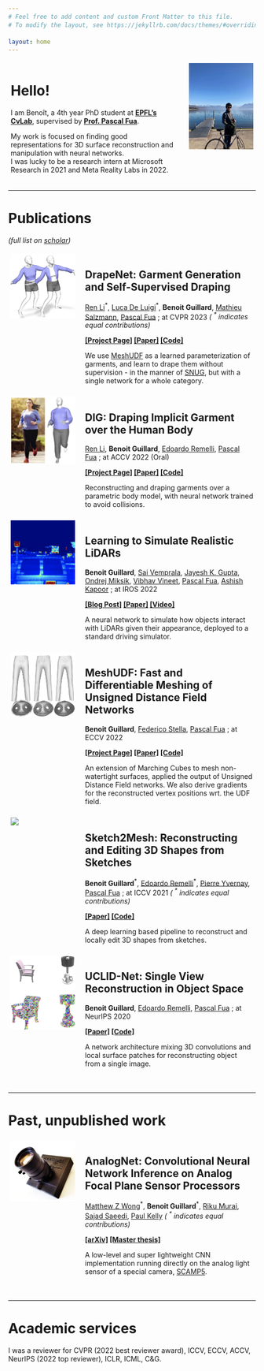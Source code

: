 ```yaml
---
# Feel free to add content and custom Front Matter to this file.
# To modify the layout, see https://jekyllrb.com/docs/themes/#overriding-theme-defaults

layout: home
---
```

<!-- -->
<style>
/* Split the screen in half */
.split {
    display: block;
    height: 100%;
    width: 50%;
  }
  
  /* Control the left side */
.left {
    float:left;
    margin:5px; 
}
  
/* Control the right side */
.right {
    float:right;
    margin:5px; 
}

.small {
	width: 26%; 
	/*width: 32%; */
}

.big {
	width: 68%;
}

</style>

<div>
    <div class="split right small">
        <div>
        <img id="pp" src="/assets/pp.jpg" />
        </div>
    </div>
    <div class="split left big">
    	<h1>Hello!</h1>
        <p>I am Benoît, a 4th year PhD student at <b><a href="http://cvlab.epfl.ch">EPFL’s CvLab</a></b>, supervised by <b><a href="https://people.epfl.ch/pascal.fua/bio?lang=en">Prof. Pascal Fua</a></b>.</p>
        <p>My work is focused on finding good representations for 3D surface reconstruction and manipulation with neural networks. 
        <br>I was lucky to be a research intern at Microsoft Research in 2021 and Meta Reality Labs in 2022.</p>
    </div>
</div>

<div style="clear: both;"> </div>

***

# Publications
*(full list on [scholar](https://scholar.google.com/citations?user=9c5ruhsAAAAJ&hl=en))*

<div>
    <div class="split left small">
        <div>
        <img id="pp" src="/assets/drapenet.jpg" />
        </div>
    </div>
    <div class="split right big">
    	<h2>DrapeNet: Garment Generation and Self-Supervised Draping</h2>
    	<p><a href="https://liren2515.github.io/page/">Ren Li</a><sup>*</sup>,
        <a href="https://scholar.google.com/citations?user=PpHLOpQAAAAJ&hl=en">Luca De Luigi</a><sup>*</sup>,
        <b>Benoit Guillard</b>, 
        <a href="https://people.epfl.ch/mathieu.salzmann?lang=en">Mathieu Salzmann</a>,
        <a href="https://scholar.google.com/citations?user=kzFmAkYAAAAJ&hl=en&oi=ao">Pascal Fua</a> ; at CVPR 2023
        <i>( <sup>*</sup> indicates equal contributions)</i></p>
        <p><b>
            <a href="https://liren2515.github.io/page/drapenet/drapenet.html">[Project Page]</a>
        	<a href="https://arxiv.org/abs/2211.11277">[Paper]</a>
        	<a href="https://github.com/liren2515/DrapeNet">[Code]</a>
        </b></p>
        <p>We use <a href="https://bguillard.github.io/meshudf/">MeshUDF</a> as a learned parameterization of garments, and learn to drape them without supervision - in the manner of <a href="http://mslab.es/projects/SNUG/">SNUG</a>, but with a single network for a whole category.</p>
    </div>
</div>

<div style="clear: both;"> </div>

<div>
    <div class="split left small">
        <div>
        <img id="pp" src="/assets/dig.jpg" />
        </div>
    </div>
    <div class="split right big">
    	<h2>DIG: Draping Implicit Garment over the Human Body</h2>
    	<p><a href="https://liren2515.github.io/page/">Ren Li</a>,
        <b>Benoit Guillard</b>, 
        <a href="https://scholar.google.com/citations?user=yz2P_aUAAAAJ&hl=en&oi=ao">Edoardo Remelli</a>,
        <a href="https://scholar.google.com/citations?user=kzFmAkYAAAAJ&hl=en&oi=ao">Pascal Fua</a> ; at ACCV 2022 (Oral)</p>
        <p><b>
            <a href="https://liren2515.github.io/page/dig/dig.html">[Project Page]</a>
        	<a href="https://arxiv.org/abs/2209.10845">[Paper]</a>
        	<a href="https://github.com/liren2515/DIG">[Code]</a>
        </b></p>
        <p>Reconstructing and draping garments over a parametric body model, with neural network trained to avoid collisions.</p>
    </div>
</div>

<div style="clear: both;"> </div>

<div>
    <div class="split left small">
        <div>
        <img id="pp" src="/assets/lidar.jpg" />
        </div>
    </div>
    <div class="split right big">
    	<h2>Learning to Simulate Realistic LiDARs</h2>
        <p><b>Benoit Guillard</b>, 
        <a href="https://scholar.google.com/citations?user=PnaHFhUAAAAJ&hl=en&oi=ao">Sai Vemprala</a>,
        <a href="https://scholar.google.com/citations?user=B3ywvIcAAAAJ&hl=en&oi=ao">Jayesh K. Gupta</a>,
        <a href="https://scholar.google.com/citations?user=Q5CBlNcAAAAJ&hl=en&oi=ao">Ondrej Miksik</a>,
        <a href="https://scholar.google.com/citations?user=E_UlAVQAAAAJ&hl=en&oi=ao">Vibhav Vineet</a>,
        <a href="https://scholar.google.com/citations?user=kzFmAkYAAAAJ&hl=en&oi=ao">Pascal Fua</a>,
        <a href="https://scholar.google.com/citations?user=4D1n8scAAAAJ&hl=en&oi=ao">Ashish Kapoor</a> ; at IROS 2022</p>
        <p><b>
        	<a href="https://www.microsoft.com/en-us/research/group/autonomous-systems-group-robotics/articles/data-driven-sensor-simulation-for-realistic-lidars/">[Blog Post]</a>
        	<a href="https://arxiv.org/abs/2209.10986">[Paper]</a>
        	<a href="https://youtu.be/Vd0UsiXEoFA">[Video]</a>
        </b></p>
        <p>A neural network to simulate how objects interact with LiDARs given their appearance, deployed to a standard driving simulator.</p>
    </div>
</div>

<div style="clear: both;"> </div>

<div>
    <div class="split left small">
        <div>
        <img id="pp" src="/assets/meshudf.jpg" />
        </div>
    </div>
    <div class="split right big">
    	<h2>MeshUDF: Fast and Differentiable Meshing of Unsigned Distance Field Networks</h2>
        <p><b>Benoit Guillard</b>, 
        <a href="https://scholar.google.com/citations?user=UxEI4sQAAAAJ&hl=en&oi=ao">Federico Stella</a>,
        <a href="https://scholar.google.com/citations?user=kzFmAkYAAAAJ&hl=en&oi=ao">Pascal Fua</a> ; at ECCV 2022</p>
        <p><b>
        	<a href="./meshudf/">[Project Page]</a>
        	<a href="https://arxiv.org/abs/2111.14549">[Paper]</a>
        	<a href="https://github.com/cvlab-epfl/MeshUDF">[Code]</a>
        </b></p>
        <p>An extension of Marching Cubes to mesh non-watertight surfaces, applied the output of Unsigned Distance Field networks. We also derive gradients for the reconstructed vertex positions wrt. the UDF field.</p>
    </div>
</div>

<div style="clear: both;"> </div>

<div>
    <div class="split left small">
        <div>
        <img id="pp" src="/assets/sketch2mesh.gif" />
        </div>
    </div>
    <div class="split right big">
    	<h2>Sketch2Mesh: Reconstructing and Editing 3D Shapes from Sketches</h2>
        <p><b>Benoit Guillard</b><sup>*</sup>, 
        <a href="https://scholar.google.com/citations?user=yz2P_aUAAAAJ&hl=en&oi=ao">Edoardo Remelli</a><sup>*</sup>,
        <a href="https://www.linkedin.com/in/pierre-yvernay-838a2016a/">Pierre Yvernay</a>,
        <a href="https://scholar.google.com/citations?user=kzFmAkYAAAAJ&hl=en&oi=ao">Pascal Fua</a> ; at ICCV 2021
      	<i>( <sup>*</sup> indicates equal contributions)</i></p>
        <p><b>
        	<a href="https://arxiv.org/abs/2104.00482">[Paper]</a>
        	<a href="https://github.com/cvlab-epfl/sketch2mesh">[Code]</a>
        </b></p>
        <p>A deep learning based pipeline to reconstruct and locally edit 3D shapes from sketches.</p>
    </div>
</div>

<div style="clear: both;"> </div>

<div>
    <div class="split left small">
        <div>
        <img id="pp" src="/assets/uclidnet.jpg" />
        </div>
    </div>
    <div class="split right big">
    	<h2>UCLID-Net: Single View Reconstruction in Object Space</h2>
        <p><b>Benoit Guillard</b>, 
        <a href="https://scholar.google.com/citations?user=yz2P_aUAAAAJ&hl=en&oi=ao">Edoardo Remelli</a>,
        <a href="https://scholar.google.com/citations?user=kzFmAkYAAAAJ&hl=en&oi=ao">Pascal Fua</a> ; at NeurIPS 2020</p>
        <p><b>
        	<a href="https://arxiv.org/abs/2006.03817">[Paper]</a>
        	<a href="https://github.com/cvlab-epfl/UCLID-Net">[Code]</a>
        </b></p>
        <p>A network architecture mixing 3D convolutions and local surface patches for reconstructing object from a single image.</p>
    </div>
</div>
<div style="clear: both;"> </div>
<br>

***
# Past, unpublished work

<div>
    <div class="split left small">
        <div>
        <img id="pp" src="/assets/scamp.jpg" />
        </div>
    </div>
    <div class="split right big">
        <h2>AnalogNet: Convolutional Neural Network Inference on Analog Focal Plane Sensor Processors</h2>
        <p><a href="https://scholar.google.com/citations?user=KsuL4YgAAAAJ&hl=en">Matthew Z Wong</a><sup>*</sup>,
        <b>Benoit Guillard</b><sup>*</sup>, 
        <a href="https://rmurai.co.uk/">Riku Murai</a>, 
        <a href="https://www.sajad-saeedi.ca/">Sajad Saeedi</a>, 
        <a href="https://www.doc.ic.ac.uk/~phjk/">Paul Kelly</a>
        <i>( <sup>*</sup> indicates equal contributions)</i></p>
        <p><b>
            <a href="https://arxiv.org/abs/2006.01765">[arXiv]</a>
            <a href="https://www.imperial.ac.uk/media/imperial-college/faculty-of-engineering/computing/public/1819-pg-projects/Optimising-convolutional-neural-networks-for-super-fast-inference-on-focal-plane-sensor-processor-arrays.pdf">[Master thesis]</a>
        </b></p>
        <p>A low-level and super lightweight CNN implementation running directly on the analog light sensor of a special camera, <a href="https://personalpages.manchester.ac.uk/staff/p.dudek/scamp/">SCAMP5</a>.</p>
    </div>
</div>

<div style="clear: both;"> </div>
<br>

***
# Academic services
I was a reviewer for CVPR (2022 best reviewer award), ICCV, ECCV, ACCV, NeurIPS (2022 top reviewer), ICLR, ICML, C&G.
